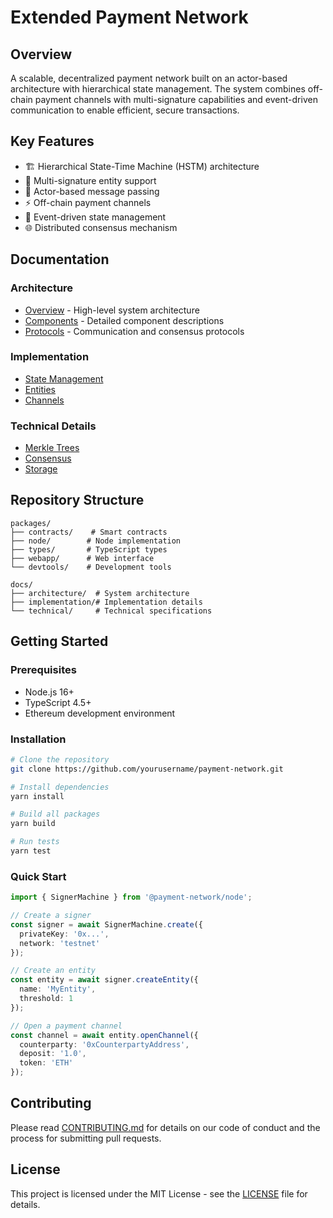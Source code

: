 # Extended Payment Network

## Overview
A scalable, decentralized payment network built on an actor-based architecture with hierarchical state management. The system combines off-chain payment channels with multi-signature capabilities and event-driven communication to enable efficient, secure transactions.

## Key Features
- 🏗️ Hierarchical State-Time Machine (HSTM) architecture
- 🔐 Multi-signature entity support
- 📨 Actor-based message passing
- ⚡ Off-chain payment channels
- 🔄 Event-driven state management
- 🌐 Distributed consensus mechanism

## Documentation

### Architecture
- [Overview](docs/architecture/overview.md) - High-level system architecture
- [Components](docs/architecture/components.md) - Detailed component descriptions
- [Protocols](docs/architecture/protocols.md) - Communication and consensus protocols

### Implementation
- [State Management](docs/implementation/state-management.md)
- [Entities](docs/implementation/entities.md)
- [Channels](docs/implementation/channels.md)

### Technical Details
- [Merkle Trees](docs/technical/merkle.md)
- [Consensus](docs/technical/consensus.md)
- [Storage](docs/technical/storage.md)

## Repository Structure
```
packages/
├── contracts/    # Smart contracts
├── node/        # Node implementation
├── types/       # TypeScript types
├── webapp/      # Web interface
└── devtools/    # Development tools

docs/
├── architecture/  # System architecture
├── implementation/# Implementation details
└── technical/     # Technical specifications
```

## Getting Started

### Prerequisites
- Node.js 16+
- TypeScript 4.5+
- Ethereum development environment

### Installation
```bash
# Clone the repository
git clone https://github.com/yourusername/payment-network.git

# Install dependencies
yarn install

# Build all packages
yarn build

# Run tests
yarn test
```

### Quick Start
```typescript
import { SignerMachine } from '@payment-network/node';

// Create a signer
const signer = await SignerMachine.create({
  privateKey: '0x...',
  network: 'testnet'
});

// Create an entity
const entity = await signer.createEntity({
  name: 'MyEntity',
  threshold: 1
});

// Open a payment channel
const channel = await entity.openChannel({
  counterparty: '0xCounterpartyAddress',
  deposit: '1.0',
  token: 'ETH'
});
```

## Contributing
Please read [CONTRIBUTING.md](CONTRIBUTING.md) for details on our code of conduct and the process for submitting pull requests.

## License
This project is licensed under the MIT License - see the [LICENSE](LICENSE) file for details.